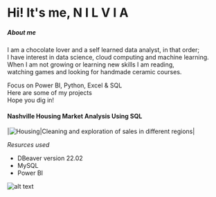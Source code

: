 # Hi! It's me, N I L V I A
    
##### About me 
I am a chocolate lover and a self learned data analyst, in that order;                                                           
I have interest in data science, cloud computing and machine learning.                         
When I am not growing or learning new skills I am reading,                                 
watching games and looking for handmade ceramic courses.                   
                       
Focus on Power BI, Python, Excel & SQL                              
Here are some of my projects                                 
Hope you dig in!          
                   
                 
                 
                  
                  
                  
      
            
#### Nashville Housing Market Analysis Using SQL  

|![Housing](https://static.tokkobroker.com/tfw_images/4938_Laura%20Ceci/a68c1d10ee79852cc71943f6759c0402.jpg)|Cleaning and exploration of sales in different regions|

*Resurces used*        
- DBeaver version 22.02                   
- MySQL       
- Power BI            
      
            
            
![alt text](image.jpg)                         
                              
